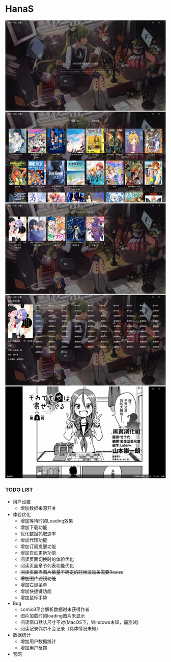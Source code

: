 # HanaS

![image](https://github.com/daizhengqing/hanas/blob/master/intro/home.png)
![image](https://github.com/daizhengqing/hanas/blob/master/intro/search.png)
![image](https://github.com/daizhengqing/hanas/blob/master/intro/shelf.png)
![image](https://github.com/daizhengqing/hanas/blob/master/intro/chapter.png)
![image](https://github.com/daizhengqing/hanas/blob/master/intro/reading.png)


### TODO LIST
- 用户设置
  - 增加数据来源开关
- 体验优化
  - 增加等待时的Loading效果
  - 增加下载功能
  - 优化数据抓取速率
  - 增加代理功能
  - 增加订阅提醒功能
  - 增加自动更新功能
  - 阅读页面切换时的体验优化
  - 阅读页面章节列表功能优化
  - ~~阅读页面当图片数量不确定的时候滚动条需要Resize~~
  - ~~增加图片滤镜功能~~
  - 增加右键菜单
  - 增加快捷键功能
  - 增加鼠标手势
- Bug
  - comic8平台解析数据时未获得作者
  - 图片加载时的loading图片未显示
  - 阅读窗口默认尺寸不对(MacOS下，Windows未知，需测试)
  - 阅读记录偶尔不会记录（具体情况未知）
- 数据统计
  - 增加用户数据统计
  - 增加用户反馈
- 官网


